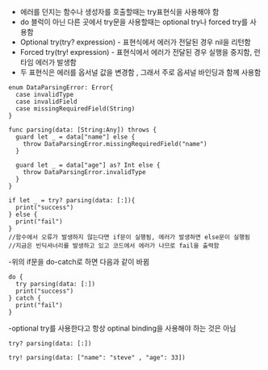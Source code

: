 - 에러를 던지는 함수나 생성자를 호출할때는 try표현식을 사용해야 함
- do 블럭이 아닌 다른 곳에서 try문을 사용할때는 optional try나 forced try를 사용함
- Optional try(try? expression) - 표현식에서 에러가 전달된 경우 nil을 리턴함
- Forced try(try! expression) - 표현식에서 에러가 전달된 경우 실행을 중지함, 런타임 에러가 발생함
- 두 표현식은 에러를 옵서널 값을 변경함 , 그래서 주로 옵셔널 바인딩과 함께 사용함

```
enum DataParsingError: Error{
  case invalidType
  case invalidField
  case missingRequiredField(String)
}

func parsing(data: [String:Any]) throws {
  guard let _ = data["name"] else {
    throw DataParsingError.missingRequiredField("name")
  }
  
  guard let _ = data["age"] as? Int else {
    throw DataParsingError.invalidType
  }
}

if let _ = try? parsing(data: [:]){
  print("success")
} else {
  print("fail")
}
//함수에서 오류가 발생하지 않는다면 if문이 실행됨, 에러가 발생하면 else문이 실행됨
//지금은 빈딕셔너리를 발생하고 있고 코드에서 에러가 나므로 fail을 출력함
```

-위의 if문을 do-catch로 하면 다음과 같이 바뀜
```
do {
  try parsing(data: [:])
  print("success")
} catch {
  print("fail")
}

```

-optional try를 사용한다고 항상 optinal binding을 사용해야 하는 것은 아님
```
try? parsing(data: [:])
```
```
try! parsing(data: ["name": "steve" , "age": 33])
```

